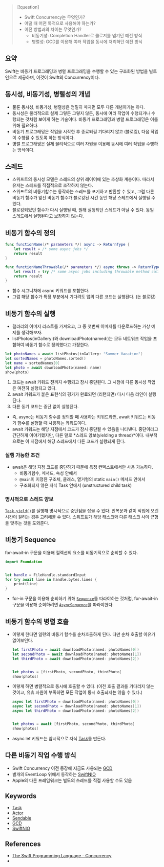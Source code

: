 >[!question]
>- Swift Concurrency는 무엇인가?
>- 어떨 때 어떤 목적으로 사용해야 하는가?
>- 이전 방법과의 차이는 무엇인가?
>    - 비동기성: Completion Handler로 클로져를 넘기던 예전 방식
>    - 병렬성: GCD를 이용해 여러 작업을 동시에 처리하던 예전 방식

## 요약
Swift는 비동기 프로그래밍과 병렬 프로그래밍을 수행할 수 있는 구조화된 방법을 빌트인으로 제공하며, 이것이 Swift의 Concurrency이다.

## 동시성, 비동기성, 병렬성의 개념

- 물론 동시성, 비동기성, 병렬성은 엄밀히 따지면 모두 다른 개념이기는 하다.
- 동시성은 물리적으로 실제 그렇든 그렇지 않든, 동시에 여러 작업이 수행되거나 수행되는 것처럼 보이게 하는 기술이다. 비동기 프로그래밍과 병렬 프로그래밍은 이를 위해 필요하다.
- 비동기 프로그래밍은 작업을 시작한 후 종료되길 기다리지 않고 (블로킹), 다음 작업이 수행될 수 있도록 하는 방식이다.
- 병렬 프로그래밍은 실제 물리적으로 여러 자원을 이용해 동시에 여러 작업을 수행하는 방식이다.

## 스레드

- 스위프트의 동시성 모델은 스레드의 상위 레이어에 있는 추상화 계층이다. 따라서 유저는 스레드를 직접적으로 조작하지 않는다.
- 스위프트의 비동기함수는 동작하는 스레드를 포기하고 반환할 수 있고, 그럼 다른 비동기 함수가 앞선 비동기 함수가 블로킹된 시간 동안 해당 스레드에서 실행될 수 있다.
- 블로킹되었던 함수가 다시 실행될 때, 원래 실행되던 스레드가 아닐 수 있다. 동일 스레드에서 실행된다고 보장하지 않는다.

## 비동기 함수의 정의

```swift
func functionName(/* parameters */) async -> ReturnType {
	let result = /* some async jobs */
	return result
}

func functionNameThrowable(/* parameters */) async throws -> ReturnType {
	let result = try /* some async jobs including throwable method calls */
	return result
}
```

- 함수 시그니쳐에 async 키워드를 포함한다.
- 그럼 해당 함수가 특정 부분에서 기다려도 앱의 다른 코드는 실행된다. (논 블로킹)

## 비동기 함수의 실행

- 갤러리의 이미지 리스트를 가져오고, 그 중 첫번째 이미지를 다운로드하는 가상 예제를 생각해보자.
- listPhotos(inGallery:)와 downloadPhoto(named:)는 모두 네트워크 작업을 포함하여 비동기 함수로 정의했다고 가정한다.

```swift
let photoNames = await listPhotos(inGallery: "Summer Vacation")
let sortedNames = photoNames.sorted()
let name = sortedNames[0]
let photo = await downloadPhoto(named: name)
show(photo)
```

1. 코드는 await 키워드 전까지 수행되고 잠시 중단된다. 그 시점에 다른 동시성 작업은 여전히 실행되고 있다.
2. await 키워드가 붙은 표현식의 평가가 완료되면 (리턴되면) 다시 다음 라인이 실행된다.
3. 다른 동기 코드는 중단 없이 실행된다.

- 즉, async는 비동기 함수를 정의할 때 사용하는 키워드라면, await 키워드는 비동기 함수를 실행할 때 사용하는 키워드이다.
- await 키워드는 해당 지점에서 코드가 잠시 중단될 수 있음을 나타낸다. 중단이라고 간단하게 이야기했지만, 다른 말로 *스레드 양보(yielding a thread)*이다. 내부적으로는 이 지점에서 해당 스레드에서 다른 코드가 실행되게 된다.

### 실행 가능한 조건

- await은 해당 지점 코드를 중단하기 때문에 특정 컨텍스트에서만 사용 가능하다.
	- 비동기함수, 메서드, 속성 안에서
	- `@main`이 지정된 구조체, 클래스, 열거형의 static `main()` 메서드 안에서
	- 구조화되지 않은 자식 Task 안에서 (unstructured child task)

### 명시적으로 스레드 양보

[`Task.yield()`](https://developer.apple.com/documentation/swift/task/3814840-yield)를 실행해 명시적으로 중단점을 잡을 수 있다. 반복문과 같이 작업에 오랜 시간이 걸리는 경우 고려해볼 수 있다. 스위프트가 해당 태스크와 다른 태스크 사이 균형을 맞추는 것을 도와준다.

## 비동기 Sequence

for-await-in 구문을 이용해 컬렉션의 요소를 비동기적으로 순회할 수 있다.

```swift
import Foundation


let handle = FileHandle.standardInput
for try await line in handle.bytes.lines {
    print(line)
}
```

- for-in 구문을 이용해 순회하기 위해 [`Sequence`](https://developer.apple.com/documentation/swift/sequence)를 따라야하는 것처럼, for-await-in 구문을 이용해 순회하려면 [`AsyncSequence`](https://developer.apple.com/documentation/swift/asyncsequence)를 따라야한다.

## 비동기 함수의 병렬 호출

- 이렇게 한다면 일련의 비동기 함수를 순차호출하게 된다. 다만 순차 호출할 이유가 없어보인다.
	```swift
	let firstPhoto = await downloadPhoto(named: photoNames[0])
	let secondPhoto = await downloadPhoto(named: photoNames[1])
	let thirdPhoto = await downloadPhoto(named: photoNames[2])
	
	
	let photos = [firstPhoto, secondPhoto, thirdPhoto]
	show(photos)
	```
- 이렇게 하면 병렬적으로 동시에 호출할 수 있다. (이전 호출 결과를 기다리지 않는 것이고, 유휴 자원이 부족하면 모든 작업이 동시 호출되지는 않을 수 있다.)
	```swift
	async let firstPhoto = downloadPhoto(named: photoNames[0])
	async let secondPhoto = downloadPhoto(named: photoNames[1])
	async let thirdPhoto = downloadPhoto(named: photoNames[2])
	
	
	let photos = await [firstPhoto, secondPhoto, thirdPhoto]
	show(photos)
    ```
- async let 키워드는 암시적으로 자식 [Task](Docs/Task)를 만든다.

## 다른 비동기 작업 수행 방식
- Swift Concurrency 이전 등장해 지금도 사용되는 [GCD](Docs/GCD)
- 별개의 EventLoop 위에서 동작하는 [SwiftNIO](Docs/SwiftNIO)
- Apple의 다른 프레임워크는 별도의 쓰레드를 직접 사용할 수도 있음

## Keywords
+ [Task](Docs/Task)
+ [Actor](Docs/Actor)
+ [Sendable](Docs/Sendable)
+ [GCD](Docs/GCD)
+ [SwiftNIO](Docs/SwiftNIO)

## References
- [The Swift Programming Language - Concurrency](https://docs.swift.org/swift-book/documentation/the-swift-programming-language/concurrency)
- 